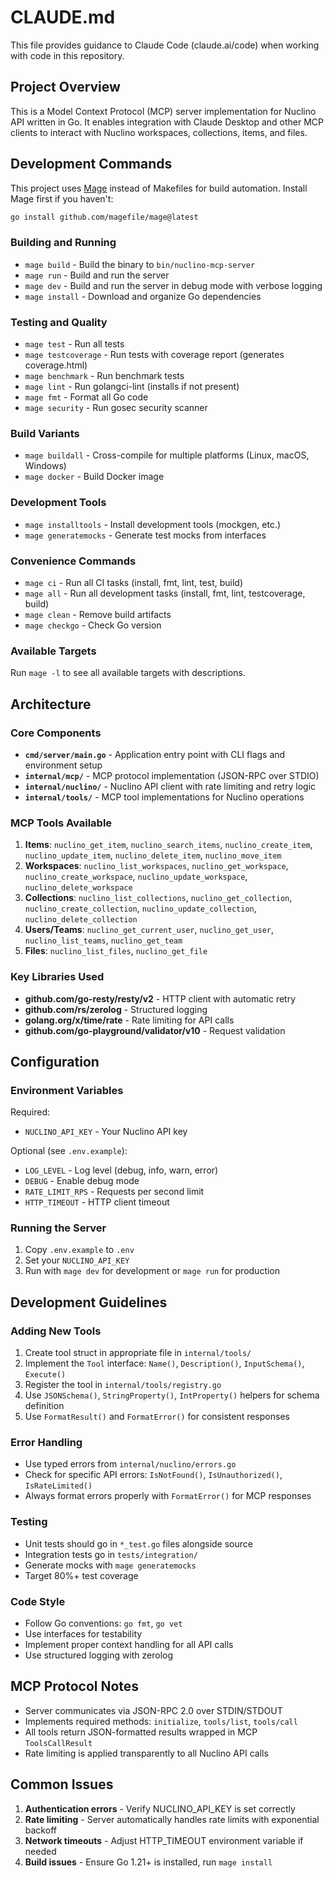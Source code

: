 # CLAUDE.md

This file provides guidance to Claude Code (claude.ai/code) when working with code in this repository.

## Project Overview

This is a Model Context Protocol (MCP) server implementation for Nuclino API written in Go. It enables integration with Claude Desktop and other MCP clients to interact with Nuclino workspaces, collections, items, and files.

## Development Commands

This project uses [Mage](https://magefile.org/) instead of Makefiles for build automation. Install Mage first if you haven't:
```bash
go install github.com/magefile/mage@latest
```

### Building and Running
- `mage build` - Build the binary to `bin/nuclino-mcp-server`
- `mage run` - Build and run the server
- `mage dev` - Build and run the server in debug mode with verbose logging
- `mage install` - Download and organize Go dependencies

### Testing and Quality
- `mage test` - Run all tests
- `mage testcoverage` - Run tests with coverage report (generates coverage.html)
- `mage benchmark` - Run benchmark tests
- `mage lint` - Run golangci-lint (installs if not present)
- `mage fmt` - Format all Go code
- `mage security` - Run gosec security scanner

### Build Variants
- `mage buildall` - Cross-compile for multiple platforms (Linux, macOS, Windows)
- `mage docker` - Build Docker image

### Development Tools
- `mage installtools` - Install development tools (mockgen, etc.)
- `mage generatemocks` - Generate test mocks from interfaces

### Convenience Commands
- `mage ci` - Run all CI tasks (install, fmt, lint, test, build)
- `mage all` - Run all development tasks (install, fmt, lint, testcoverage, build)
- `mage clean` - Remove build artifacts
- `mage checkgo` - Check Go version

### Available Targets
Run `mage -l` to see all available targets with descriptions.

## Architecture

### Core Components
- **`cmd/server/main.go`** - Application entry point with CLI flags and environment setup
- **`internal/mcp/`** - MCP protocol implementation (JSON-RPC over STDIO)
- **`internal/nuclino/`** - Nuclino API client with rate limiting and retry logic
- **`internal/tools/`** - MCP tool implementations for Nuclino operations

### MCP Tools Available
1. **Items**: `nuclino_get_item`, `nuclino_search_items`, `nuclino_create_item`, `nuclino_update_item`, `nuclino_delete_item`, `nuclino_move_item`
2. **Workspaces**: `nuclino_list_workspaces`, `nuclino_get_workspace`, `nuclino_create_workspace`, `nuclino_update_workspace`, `nuclino_delete_workspace`
3. **Collections**: `nuclino_list_collections`, `nuclino_get_collection`, `nuclino_create_collection`, `nuclino_update_collection`, `nuclino_delete_collection`
4. **Users/Teams**: `nuclino_get_current_user`, `nuclino_get_user`, `nuclino_list_teams`, `nuclino_get_team`
5. **Files**: `nuclino_list_files`, `nuclino_get_file`

### Key Libraries Used
- **github.com/go-resty/resty/v2** - HTTP client with automatic retry
- **github.com/rs/zerolog** - Structured logging
- **golang.org/x/time/rate** - Rate limiting for API calls
- **github.com/go-playground/validator/v10** - Request validation

## Configuration

### Environment Variables
Required:
- `NUCLINO_API_KEY` - Your Nuclino API key

Optional (see `.env.example`):
- `LOG_LEVEL` - Log level (debug, info, warn, error)
- `DEBUG` - Enable debug mode
- `RATE_LIMIT_RPS` - Requests per second limit
- `HTTP_TIMEOUT` - HTTP client timeout

### Running the Server
1. Copy `.env.example` to `.env`
2. Set your `NUCLINO_API_KEY`
3. Run with `mage dev` for development or `mage run` for production

## Development Guidelines

### Adding New Tools
1. Create tool struct in appropriate file in `internal/tools/`
2. Implement the `Tool` interface: `Name()`, `Description()`, `InputSchema()`, `Execute()`
3. Register the tool in `internal/tools/registry.go`
4. Use `JSONSchema()`, `StringProperty()`, `IntProperty()` helpers for schema definition
5. Use `FormatResult()` and `FormatError()` for consistent responses

### Error Handling
- Use typed errors from `internal/nuclino/errors.go`
- Check for specific API errors: `IsNotFound()`, `IsUnauthorized()`, `IsRateLimited()`
- Always format errors properly with `FormatError()` for MCP responses

### Testing
- Unit tests should go in `*_test.go` files alongside source
- Integration tests go in `tests/integration/`
- Generate mocks with `mage generatemocks`
- Target 80%+ test coverage

### Code Style
- Follow Go conventions: `go fmt`, `go vet`
- Use interfaces for testability
- Implement proper context handling for all API calls
- Use structured logging with zerolog

## MCP Protocol Notes

- Server communicates via JSON-RPC 2.0 over STDIN/STDOUT
- Implements required methods: `initialize`, `tools/list`, `tools/call`
- All tools return JSON-formatted results wrapped in MCP `ToolsCallResult`
- Rate limiting is applied transparently to all Nuclino API calls

## Common Issues

1. **Authentication errors** - Verify NUCLINO_API_KEY is set correctly
2. **Rate limiting** - Server automatically handles rate limits with exponential backoff
3. **Network timeouts** - Adjust HTTP_TIMEOUT environment variable if needed
4. **Build issues** - Ensure Go 1.21+ is installed, run `mage install`
